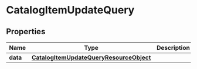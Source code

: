 # CatalogItemUpdateQuery

## Properties
Name | Type | Description | Notes
------------ | ------------- | ------------- | -------------
**data** | [**CatalogItemUpdateQueryResourceObject**](CatalogItemUpdateQueryResourceObject.md) |  | 
